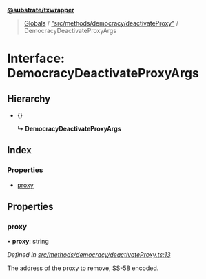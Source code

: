 **[@substrate/txwrapper](../README.md)**

> [Globals](../globals.md) / ["src/methods/democracy/deactivateProxy"](../modules/_src_methods_democracy_deactivateproxy_.md) / DemocracyDeactivateProxyArgs

# Interface: DemocracyDeactivateProxyArgs

## Hierarchy

* {}

  ↳ **DemocracyDeactivateProxyArgs**

## Index

### Properties

* [proxy](_src_methods_democracy_deactivateproxy_.democracydeactivateproxyargs.md#proxy)

## Properties

### proxy

•  **proxy**: string

*Defined in [src/methods/democracy/deactivateProxy.ts:13](https://github.com/paritytech/txwrapper/blob/47968f6/src/methods/democracy/deactivateProxy.ts#L13)*

The address of the proxy to remove, SS-58 encoded.
